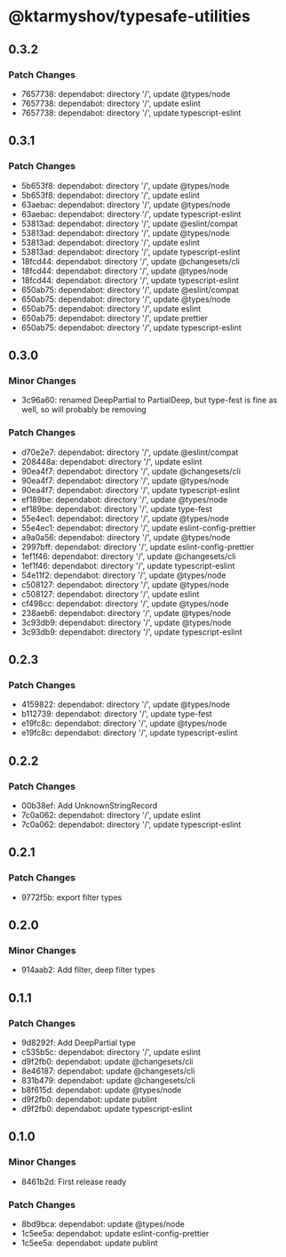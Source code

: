 # @ktarmyshov/typesafe-utilities

## 0.3.2

### Patch Changes

- 7657738: dependabot: directory '/', update @types/node
- 7657738: dependabot: directory '/', update eslint
- 7657738: dependabot: directory '/', update typescript-eslint

## 0.3.1

### Patch Changes

- 5b653f8: dependabot: directory '/', update @types/node
- 5b653f8: dependabot: directory '/', update eslint
- 63aebac: dependabot: directory '/', update @types/node
- 63aebac: dependabot: directory '/', update typescript-eslint
- 53813ad: dependabot: directory '/', update @eslint/compat
- 53813ad: dependabot: directory '/', update @types/node
- 53813ad: dependabot: directory '/', update eslint
- 53813ad: dependabot: directory '/', update typescript-eslint
- 18fcd44: dependabot: directory '/', update @changesets/cli
- 18fcd44: dependabot: directory '/', update @types/node
- 18fcd44: dependabot: directory '/', update typescript-eslint
- 650ab75: dependabot: directory '/', update @eslint/compat
- 650ab75: dependabot: directory '/', update @types/node
- 650ab75: dependabot: directory '/', update eslint
- 650ab75: dependabot: directory '/', update prettier
- 650ab75: dependabot: directory '/', update typescript-eslint

## 0.3.0

### Minor Changes

- 3c96a60: renamed DeepPartial to PartialDeep, but type-fest is fine as well, so will probably be removing

### Patch Changes

- d70e2e7: dependabot: directory '/', update @eslint/compat
- 208448a: dependabot: directory '/', update eslint
- 90ea4f7: dependabot: directory '/', update @changesets/cli
- 90ea4f7: dependabot: directory '/', update @types/node
- 90ea4f7: dependabot: directory '/', update typescript-eslint
- ef189be: dependabot: directory '/', update @types/node
- ef189be: dependabot: directory '/', update type-fest
- 55e4ec1: dependabot: directory '/', update @types/node
- 55e4ec1: dependabot: directory '/', update eslint-config-prettier
- a9a0a56: dependabot: directory '/', update @types/node
- 2997bff: dependabot: directory '/', update eslint-config-prettier
- 1ef1f46: dependabot: directory '/', update @changesets/cli
- 1ef1f46: dependabot: directory '/', update typescript-eslint
- 54e11f2: dependabot: directory '/', update @types/node
- c508127: dependabot: directory '/', update @types/node
- c508127: dependabot: directory '/', update eslint
- cf498cc: dependabot: directory '/', update @types/node
- 238aeb6: dependabot: directory '/', update @types/node
- 3c93db9: dependabot: directory '/', update @types/node
- 3c93db9: dependabot: directory '/', update typescript-eslint

## 0.2.3

### Patch Changes

- 4159822: dependabot: directory '/', update @types/node
- b112739: dependabot: directory '/', update type-fest
- e19fc8c: dependabot: directory '/', update @types/node
- e19fc8c: dependabot: directory '/', update typescript-eslint

## 0.2.2

### Patch Changes

- 00b38ef: Add UnknownStringRecord
- 7c0a062: dependabot: directory '/', update eslint
- 7c0a062: dependabot: directory '/', update typescript-eslint

## 0.2.1

### Patch Changes

- 9772f5b: export filter types

## 0.2.0

### Minor Changes

- 914aab2: Add filter, deep filter types

## 0.1.1

### Patch Changes

- 9d8292f: Add DeepPartial type
- c535b5c: dependabot: directory '/', update eslint
- d9f2fb0: dependabot: update @changesets/cli
- 8e46187: dependabot: update @changesets/cli
- 831b479: dependabot: update @changesets/cli
- b8f615d: dependabot: update @types/node
- d9f2fb0: dependabot: update publint
- d9f2fb0: dependabot: update typescript-eslint

## 0.1.0

### Minor Changes

- 8461b2d: First release ready

### Patch Changes

- 8bd9bca: dependabot: update @types/node
- 1c5ee5a: dependabot: update eslint-config-prettier
- 1c5ee5a: dependabot: update publint
